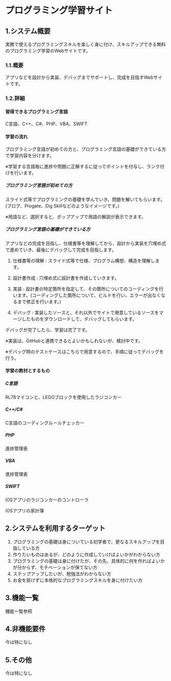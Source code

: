 # プログラミング学習サイト
## 1.システム概要
実務で使えるプログラミングスキルを楽しく身に付け、スキルアップできる無料のプログラミング学習のWebサイトです。

### 1.1.概要
アプリなどを設計から実装、デバッグまでサポートし、完成を目指すWebサイトです。

### 1.2.詳細
#### 習得できるプログラミング言語

C言語、C++、C#、PHP、VBA、SWIFT

#### 学習の流れ
 
プログラミング言語が初めての方と、プログラミング言語の基礎ができている方で学習内容を分けます。

※学習する言語毎に進捗や問題に正解するに従ってポイントを付与し、ランク付けを行います。

##### プログラミング言語が初めての方

スライド式等でプログラミングの基礎を学んでいき、問題を解いてもらいます。(ブログ、Progate、Dig Skillなどのようなイメージです。)

※用語など、選択すると、ポップアップで用語の解説が表示できます。

##### プログラミング言語の基礎ができている方
 
アプリなどの完成を目指し、仕様書等を理解してから、設計から実装を穴埋め式で進めていき、最後にデバッグして完成を目指します。

1. 仕様書等の理解 : スライド式等で仕様、プログラム構想、構造を理解します。

1. 設計書作成 : 穴埋め式に設計書を作成していきます。

1. 実装 : 設計書の特定箇所を指定して、その箇所についてのコーディングを行います。(コーディングした箇所について、ビルドを行い、エラーが出なくなるまで修正を行います。)

1. デバッグ : 実装したソースと、それ以外でサイトで用意しているソースをマージしたものをダウンロードして、デバッグしてもらいます。

デバッグが完了したら、学習は完了です。

※実装は、GitHubと連携できるとよいかもしれないが、検討中です。

※デバッグ時のテストケースはこちらで用意するので、手順に従ってデバッグを行う。

#### 学習の教材とするもの

##### C言語		

RL78マイコンと、LEGOブロックを使用したラジコンカー	

##### C++/C#		

C言語のコーディングルールチェッカー	

##### PHP		

進捗管理表

##### VBA		
進捗管理表	

##### SWIFT		

iOSアプリのラジコンカーのコントローラ	

iOSアプリの家計簿

## 2.システムを利用するターゲット
1. プログラミングの基礎は身についている初学者で、更なるスキルアップを目指している方
1. 作りたいものはあるが、どのように作成していけばよいかがわからない方
1. プログラミングの基礎は身に付けたが、その先、具体的に何を作ればよいかが分からず、モチベーションが保てない方
1. ステップアップしたいが、勉強法がわからない方
1. お金を掛けずに本格的なプログラミングスキルを身に付けたい方

## 3.機能一覧
機能一覧参照

## 4.非機能要件
今は特になし

## 5.その他
今は特になし
